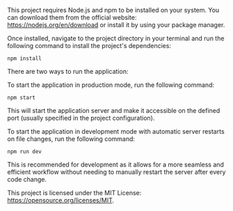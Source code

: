 This project requires Node.js and npm to be installed on your system. You can download them from the official website: https://nodejs.org/en/download or install it by using your package manager.

Once installed, navigate to the project directory in your terminal and run the following command to install the project's dependencies:

```
npm install
```
There are two ways to run the application:

To start the application in production mode, run the following command:

```
npm start
```

This will start the application server and make it accessible on the defined port (usually specified in the project configuration).


To start the application in development mode with automatic server restarts on file changes, run the following command:

```
npm run dev
```

This is recommended for development as it allows for a more seamless and efficient workflow without needing to manually restart the server after every code change.


This project is licensed under the MIT License: https://opensource.org/licenses/MIT.